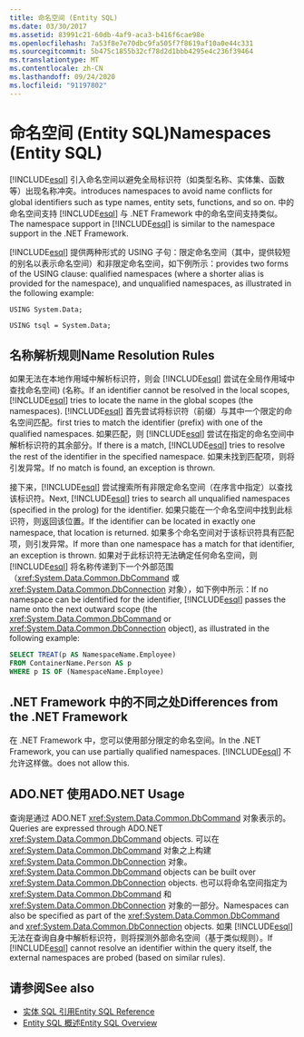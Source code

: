 ```yaml
---
title: 命名空间 (Entity SQL)
ms.date: 03/30/2017
ms.assetid: 83991c21-60db-4af9-aca3-b416f6cae98e
ms.openlocfilehash: 7a53f8e7e70dbc9fa505f7f8619af10a0e44c331
ms.sourcegitcommit: 5b475c1855b32cf78d2d1bbb4295e4c236f39464
ms.translationtype: MT
ms.contentlocale: zh-CN
ms.lasthandoff: 09/24/2020
ms.locfileid: "91197802"
---
```

# <a name="namespaces-entity-sql"></a><span data-ttu-id="ac9a2-102">命名空间 (Entity SQL)</span><span class="sxs-lookup"><span data-stu-id="ac9a2-102">Namespaces (Entity SQL)</span></span>

[!INCLUDE[esql](../../../../../../includes/esql-md.md)] <span data-ttu-id="ac9a2-103">引入命名空间以避免全局标识符（如类型名称、实体集、函数等）出现名称冲突。</span><span class="sxs-lookup"><span data-stu-id="ac9a2-103">introduces namespaces to avoid name conflicts for global identifiers such as type names, entity sets, functions, and so on.</span></span> <span data-ttu-id="ac9a2-104">中的命名空间支持 [!INCLUDE[esql](../../../../../../includes/esql-md.md)] 与 .NET Framework 中的命名空间支持类似。</span><span class="sxs-lookup"><span data-stu-id="ac9a2-104">The namespace support in [!INCLUDE[esql](../../../../../../includes/esql-md.md)] is similar to the namespace support in the .NET Framework.</span></span>  
  
 [!INCLUDE[esql](../../../../../../includes/esql-md.md)] <span data-ttu-id="ac9a2-105">提供两种形式的 USING 子句：限定命名空间（其中，提供较短的别名以表示命名空间）和非限定命名空间，如下例所示：</span><span class="sxs-lookup"><span data-stu-id="ac9a2-105">provides two forms of the USING clause: qualified namespaces (where a shorter alias is provided for the namespace), and unqualified namespaces, as illustrated in the following example:</span></span>  
  
 `USING System.Data;`  
  
 `USING tsql = System.Data;`  
  
## <a name="name-resolution-rules"></a><span data-ttu-id="ac9a2-106">名称解析规则</span><span class="sxs-lookup"><span data-stu-id="ac9a2-106">Name Resolution Rules</span></span>  

 <span data-ttu-id="ac9a2-107">如果无法在本地作用域中解析标识符，则会 [!INCLUDE[esql](../../../../../../includes/esql-md.md)] 尝试在全局作用域中查找命名空间)  (名称。</span><span class="sxs-lookup"><span data-stu-id="ac9a2-107">If an identifier cannot be resolved in the local scopes, [!INCLUDE[esql](../../../../../../includes/esql-md.md)] tries to locate the name in the global scopes (the namespaces).</span></span> [!INCLUDE[esql](../../../../../../includes/esql-md.md)] <span data-ttu-id="ac9a2-108">首先尝试将标识符（前缀）与其中一个限定的命名空间匹配。</span><span class="sxs-lookup"><span data-stu-id="ac9a2-108">first tries to match the identifier (prefix) with one of the qualified namespaces.</span></span> <span data-ttu-id="ac9a2-109">如果匹配，则 [!INCLUDE[esql](../../../../../../includes/esql-md.md)] 尝试在指定的命名空间中解析标识符的其余部分。</span><span class="sxs-lookup"><span data-stu-id="ac9a2-109">If there is a match, [!INCLUDE[esql](../../../../../../includes/esql-md.md)] tries to resolve the rest of the identifier in the specified namespace.</span></span> <span data-ttu-id="ac9a2-110">如果未找到匹配项，则将引发异常。</span><span class="sxs-lookup"><span data-stu-id="ac9a2-110">If no match is found, an exception is thrown.</span></span>  
  
 <span data-ttu-id="ac9a2-111">接下来，[!INCLUDE[esql](../../../../../../includes/esql-md.md)] 尝试搜索所有非限定命名空间（在序言中指定）以查找该标识符。</span><span class="sxs-lookup"><span data-stu-id="ac9a2-111">Next, [!INCLUDE[esql](../../../../../../includes/esql-md.md)] tries to search all unqualified namespaces (specified in the prolog) for the identifier.</span></span> <span data-ttu-id="ac9a2-112">如果只能在一个命名空间中找到此标识符，则返回该位置。</span><span class="sxs-lookup"><span data-stu-id="ac9a2-112">If the identifier can be located in exactly one namespace, that location is returned.</span></span> <span data-ttu-id="ac9a2-113">如果多个命名空间对于该标识符具有匹配项，则引发异常。</span><span class="sxs-lookup"><span data-stu-id="ac9a2-113">If more than one namespace has a match for that identifier, an exception is thrown.</span></span> <span data-ttu-id="ac9a2-114">如果对于此标识符无法确定任何命名空间，则 [!INCLUDE[esql](../../../../../../includes/esql-md.md)] 将名称传递到下一个外部范围（<xref:System.Data.Common.DbCommand> 或 <xref:System.Data.Common.DbConnection> 对象），如下例中所示：</span><span class="sxs-lookup"><span data-stu-id="ac9a2-114">If no namespace can be identified for the identifier, [!INCLUDE[esql](../../../../../../includes/esql-md.md)] passes the name onto the next outward scope (the <xref:System.Data.Common.DbCommand> or <xref:System.Data.Common.DbConnection> object), as illustrated in the following example:</span></span>  
  
```sql  
SELECT TREAT(p AS NamespaceName.Employee)  
FROM ContainerName.Person AS p  
WHERE p IS OF (NamespaceName.Employee)  
```  
  
## <a name="differences-from-the-net-framework"></a><span data-ttu-id="ac9a2-115">.NET Framework 中的不同之处</span><span class="sxs-lookup"><span data-stu-id="ac9a2-115">Differences from the .NET Framework</span></span>  

 <span data-ttu-id="ac9a2-116">在 .NET Framework 中，您可以使用部分限定的命名空间。</span><span class="sxs-lookup"><span data-stu-id="ac9a2-116">In the .NET Framework, you can use partially qualified namespaces.</span></span> [!INCLUDE[esql](../../../../../../includes/esql-md.md)] <span data-ttu-id="ac9a2-117">不允许这样做。</span><span class="sxs-lookup"><span data-stu-id="ac9a2-117">does not allow this.</span></span>  
  
## <a name="adonet-usage"></a><span data-ttu-id="ac9a2-118">ADO.NET 使用</span><span class="sxs-lookup"><span data-stu-id="ac9a2-118">ADO.NET Usage</span></span>  

 <span data-ttu-id="ac9a2-119">查询是通过 ADO.NET <xref:System.Data.Common.DbCommand> 对象表示的。</span><span class="sxs-lookup"><span data-stu-id="ac9a2-119">Queries are expressed through ADO.NET <xref:System.Data.Common.DbCommand> objects.</span></span> <span data-ttu-id="ac9a2-120">可以在 <xref:System.Data.Common.DbCommand> 对象之上构建 <xref:System.Data.Common.DbConnection> 对象。</span><span class="sxs-lookup"><span data-stu-id="ac9a2-120"><xref:System.Data.Common.DbCommand> objects can be built over <xref:System.Data.Common.DbConnection> objects.</span></span> <span data-ttu-id="ac9a2-121">也可以将命名空间指定为 <xref:System.Data.Common.DbCommand> 和 <xref:System.Data.Common.DbConnection> 对象的一部分。</span><span class="sxs-lookup"><span data-stu-id="ac9a2-121">Namespaces can also be specified as part of the <xref:System.Data.Common.DbCommand> and <xref:System.Data.Common.DbConnection> objects.</span></span> <span data-ttu-id="ac9a2-122">如果 [!INCLUDE[esql](../../../../../../includes/esql-md.md)] 无法在查询自身中解析标识符，则将探测外部命名空间（基于类似规则）。</span><span class="sxs-lookup"><span data-stu-id="ac9a2-122">If [!INCLUDE[esql](../../../../../../includes/esql-md.md)] cannot resolve an identifier within the query itself, the external namespaces are probed (based on similar rules).</span></span>  
  
## <a name="see-also"></a><span data-ttu-id="ac9a2-123">请参阅</span><span class="sxs-lookup"><span data-stu-id="ac9a2-123">See also</span></span>

- [<span data-ttu-id="ac9a2-124">实体 SQL 引用</span><span class="sxs-lookup"><span data-stu-id="ac9a2-124">Entity SQL Reference</span></span>](entity-sql-reference.md)
- [<span data-ttu-id="ac9a2-125">Entity SQL 概述</span><span class="sxs-lookup"><span data-stu-id="ac9a2-125">Entity SQL Overview</span></span>](entity-sql-overview.md)
